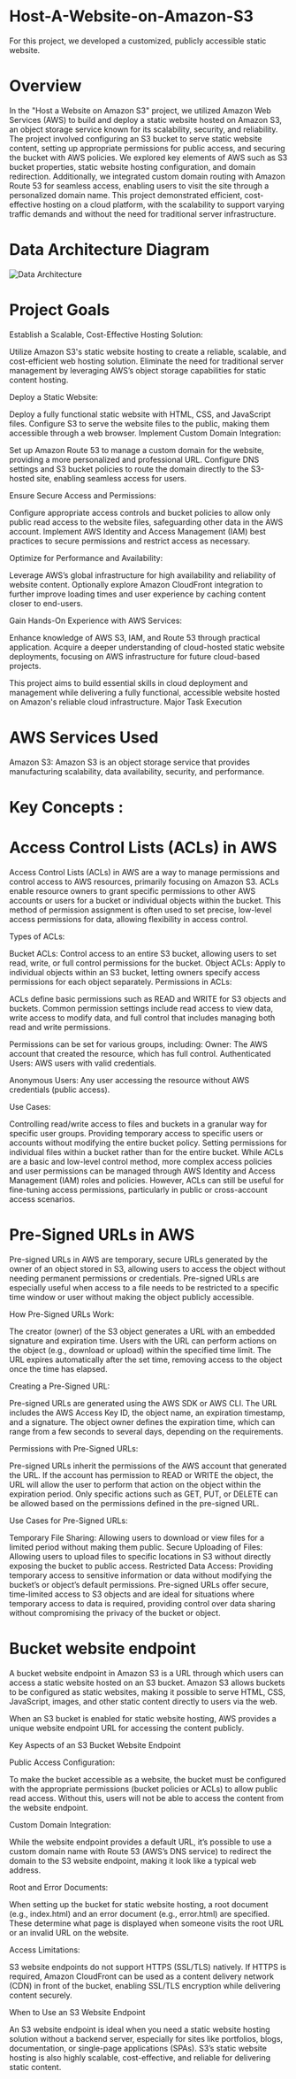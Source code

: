 # Host-A-Website-on-Amazon-S3
For this project, we developed a customized, publicly accessible static website.

# Overview

In the "Host a Website on Amazon S3" project, we utilized Amazon Web Services (AWS) to build and deploy a static website hosted on Amazon S3, an object storage service known for its scalability, security, and reliability. The project involved configuring an S3 bucket to serve static website content, setting up appropriate permissions for public access, and securing the bucket with AWS policies. We explored key elements of AWS such as S3 bucket properties, static website hosting configuration, and domain redirection. Additionally, we integrated custom domain routing with Amazon Route 53 for seamless access, enabling users to visit the site through a personalized domain name. This project demonstrated efficient, cost-effective hosting on a cloud platform, with the scalability to support varying traffic demands and without the need for traditional server infrastructure.

# Data Architecture Diagram


![Data Architecture](https://github.com/user-attachments/assets/31d3377e-25c4-4b52-bf45-138f082c2944)

# Project Goals 

Establish a Scalable, Cost-Effective Hosting Solution:

Utilize Amazon S3's static website hosting to create a reliable, scalable, and cost-efficient web hosting solution.
Eliminate the need for traditional server management by leveraging AWS’s object storage capabilities for static content hosting.

Deploy a Static Website:

Deploy a fully functional static website with HTML, CSS, and JavaScript files.
Configure S3 to serve the website files to the public, making them accessible through a web browser.
Implement Custom Domain Integration:

Set up Amazon Route 53 to manage a custom domain for the website, providing a more personalized and professional URL.
Configure DNS settings and S3 bucket policies to route the domain directly to the S3-hosted site, enabling seamless access for users.

Ensure Secure Access and Permissions:

Configure appropriate access controls and bucket policies to allow only public read access to the website files, safeguarding other data in the AWS account.
Implement AWS Identity and Access Management (IAM) best practices to secure permissions and restrict access as necessary.

Optimize for Performance and Availability:

Leverage AWS’s global infrastructure for high availability and reliability of website content.
Optionally explore Amazon CloudFront integration to further improve loading times and user experience by caching content closer to end-users.

Gain Hands-On Experience with AWS Services:

Enhance knowledge of AWS S3, IAM, and Route 53 through practical application.
Acquire a deeper understanding of cloud-hosted static website deployments, focusing on AWS infrastructure for future cloud-based projects.

This project aims to build essential skills in cloud deployment and management while delivering a fully functional, accessible website hosted on Amazon's reliable cloud infrastructure.
Major Task Execution 

# AWS Services Used 

Amazon S3: Amazon S3 is an object storage service that provides manufacturing scalability, data availability, security, and performance.

# Key Concepts :

# Access Control Lists (ACLs) in AWS

Access Control Lists (ACLs) in AWS are a way to manage permissions and control access to AWS resources, primarily focusing on Amazon S3. ACLs enable resource owners to grant specific permissions to other AWS accounts or users for a bucket or individual objects within the bucket. This method of permission assignment is often used to set precise, low-level access permissions for data, allowing flexibility in access control.

Types of ACLs:

Bucket ACLs: Control access to an entire S3 bucket, allowing users to set read, write, or full control permissions for the bucket.
Object ACLs: Apply to individual objects within an S3 bucket, letting owners specify access permissions for each object separately.
Permissions in ACLs:

ACLs define basic permissions such as READ and WRITE for S3 objects and buckets.
Common permission settings include read access to view data, write access to modify data, and full control that includes managing both read and write permissions.

Permissions can be set for various groups, including:
Owner: The AWS account that created the resource, which has full control.
Authenticated Users: AWS users with valid credentials.

Anonymous Users: Any user accessing the resource without AWS credentials (public access).

Use Cases:

Controlling read/write access to files and buckets in a granular way for specific user groups.
Providing temporary access to specific users or accounts without modifying the entire bucket policy.
Setting permissions for individual files within a bucket rather than for the entire bucket.
While ACLs are a basic and low-level control method, more complex access policies and user permissions can be managed through AWS Identity and Access Management (IAM) roles and policies. However, ACLs can still be useful for fine-tuning access permissions, particularly in public or cross-account access scenarios.

# Pre-Signed URLs in AWS

Pre-signed URLs in AWS are temporary, secure URLs generated by the owner of an object stored in S3, allowing users to access the object without needing permanent permissions or credentials. Pre-signed URLs are especially useful when access to a file needs to be restricted to a specific time window or user without making the object publicly accessible.

How Pre-Signed URLs Work:

The creator (owner) of the S3 object generates a URL with an embedded signature and expiration time.
Users with the URL can perform actions on the object (e.g., download or upload) within the specified time limit.
The URL expires automatically after the set time, removing access to the object once the time has elapsed.

Creating a Pre-Signed URL:

Pre-signed URLs are generated using the AWS SDK or AWS CLI.
The URL includes the AWS Access Key ID, the object name, an expiration timestamp, and a signature.
The object owner defines the expiration time, which can range from a few seconds to several days, depending on the requirements.

Permissions with Pre-Signed URLs:

Pre-signed URLs inherit the permissions of the AWS account that generated the URL.
If the account has permission to READ or WRITE the object, the URL will allow the user to perform that action on the object within the expiration period.
Only specific actions such as GET, PUT, or DELETE can be allowed based on the permissions defined in the pre-signed URL.

Use Cases for Pre-Signed URLs:

Temporary File Sharing: Allowing users to download or view files for a limited period without making them public.
Secure Uploading of Files: Allowing users to upload files to specific locations in S3 without directly exposing the bucket to public access.
Restricted Data Access: Providing temporary access to sensitive information or data without modifying the bucket’s or object’s default permissions.
Pre-signed URLs offer secure, time-limited access to S3 objects and are ideal for situations where temporary access to data is required, providing control over data sharing without compromising the privacy of the bucket or object.

# Bucket website endpoint

A bucket website endpoint in Amazon S3 is a URL through which users can access a static website hosted on an S3 bucket. Amazon S3 allows buckets to be configured as static websites, making it possible to serve HTML, CSS, JavaScript, images, and other static content directly to users via the web.

When an S3 bucket is enabled for static website hosting, AWS provides a unique website endpoint URL for accessing the content publicly.

Key Aspects of an S3 Bucket Website Endpoint

Public Access Configuration:

To make the bucket accessible as a website, the bucket must be configured with the appropriate permissions (bucket policies or ACLs) to allow public read access. Without this, users will not be able to access the content from the website endpoint.

Custom Domain Integration:

While the website endpoint provides a default URL, it’s possible to use a custom domain name  with Route 53 (AWS’s DNS service) to redirect the domain to the S3 website endpoint, making it look like a typical web address.

Root and Error Documents:

When setting up the bucket for static website hosting, a root document (e.g., index.html) and an error document (e.g., error.html) are specified. These determine what page is displayed when someone visits the root URL or an invalid URL on the website.

Access Limitations:

S3 website endpoints do not support HTTPS (SSL/TLS) natively. If HTTPS is required, Amazon CloudFront can be used as a content delivery network (CDN) in front of the bucket, enabling SSL/TLS encryption while delivering content securely.

When to Use an S3 Website Endpoint

An S3 website endpoint is ideal when you need a static website hosting solution without a backend server, especially for sites like portfolios, blogs, documentation, or single-page applications (SPAs). S3’s static website hosting is also highly scalable, cost-effective, and reliable for delivering static content.






